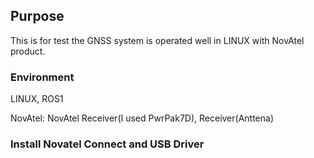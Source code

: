 ## Purpose
This is for test the GNSS system is operated well in LINUX with NovAtel product.

### Environment
LINUX, ROS1

NovAtel: NovAtel Receiver(I used PwrPak7D), Receiver(Anttena)

### Install Novatel Connect and USB Driver
